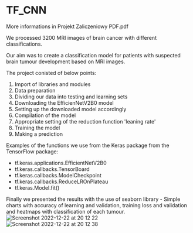 # TF_CNN

More informations in Projekt Zaliczeniowy PDF.pdf

We processed 3200 MRI images of brain cancer with different classifications.

Our aim was to create a classification model for patients with suspected brain tumour development based on MRI images.

The project conisted of below points:
1. Import of libraries and modules
2. Data preparation
3. Dividing our data into testing and learning sets
4. Downloading the EfficienNetV2B0 model
5. Setting up the downloaded model accordingly
6. Compilation of the model
7. Appropriate setting of the reduction function 'leaning rate'
8. Training the model
9. Making a prediction


 
Examples of the functions we use from the Keras package from the TensorFlow package:

- tf.keras.applications.EfficientNetV2B0 
- tf.keras.callbacks.TensorBoard
- tf.keras.callbacks.ModelCheckpoint
- tf.keras.callbacks.ReduceLROnPlateau
- tf.keras.Model.fit()

Finally we presented the results with the use of seaborn library - Simple charts with accuracy of learning and validation, training loss and validation and heatmaps with classification of each tumour. 
![Screenshot 2022-12-22 at 20 12 22](https://user-images.githubusercontent.com/67764136/209210494-6b27e4c5-3fe2-49b4-a303-2096ecc2af29.png)
![Screenshot 2022-12-22 at 20 12 38](https://user-images.githubusercontent.com/67764136/209210482-c7341629-c846-417a-9e0c-993b0075cb98.png)




